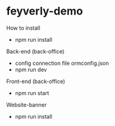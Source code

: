 # feyverly-demo

How to install

- npm run install

Back-end (back-office)
- config connection file ormconfig.json
- npm run dev

Front-end (back-office)
- npm run start
  
Website-banner
- npm run install
